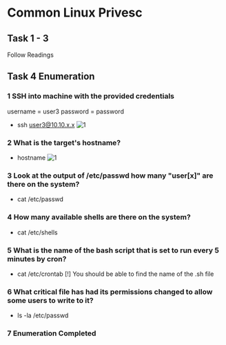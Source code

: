 # Common Linux Privesc

## Task 1 - 3

Follow Readings

## Task 4 Enumeration

### 1 SSH into machine with the provided credentials 

username = user3
password = password

- ssh user3@10.10.x.x
![1](https://user-images.githubusercontent.com/69840849/90487228-85318c80-e17d-11ea-97a6-4fae52b8f968.png)

### 2 What is the target's hostname?

- hostname
![1](https://user-images.githubusercontent.com/69840849/90487310-a4c8b500-e17d-11ea-8c13-e124db0080e5.png)
 
### 3 Look at the output of /etc/passwd how many "user[x]" are there on the system?

- cat /etc/passwd

### 4 How many available shells are there on the system?

- cat /etc/shells

### 5 What is the name of the bash script that is set to run every 5 minutes by cron? 

- cat /etc/crontab
[!] You should be able to find the name of the .sh file

### 6 What critical file has had its permissions changed to allow some users to write to it?

- ls -la /etc/passwd

### 7 Enumeration Completed

